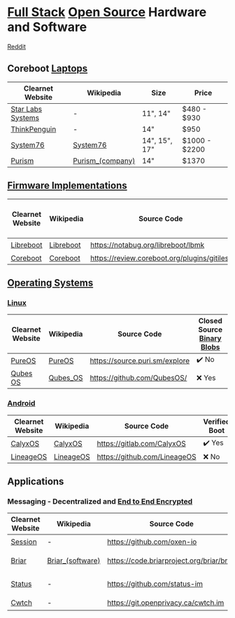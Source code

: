 
# [Full Stack](https://en.wikipedia.org/wiki/Solution_stack) [Open Source](https://en.wikipedia.org/wiki/Open_source) Hardware and Software
[Reddit](https://reddit.com/r/FullStackOpenSource/)
## Coreboot [Laptops](https://wikipedia.org/wiki/Laptop)
| Clearnet Website | Wikipedia | Size | Price |
| - | - | - | - |
| [Star Labs Systems](https://us.starlabs.systems/) | - | 11", 14" | $480 - $930 |
| [ThinkPenguin](https://www.thinkpenguin.com/) | - | 14" | $950 |
| [System76](https://system76.com/) | [System76](https://wikipedia.org/wiki/System76) | 14", 15", 17" | $1000 - $2200 |
| [Purism](https://puri.sm/) | [Purism_(company)](https://wikipedia.org/wiki/Purism_(company)) | 14" | $1370 |
## [Firmware Implementations](https://wikipedia.org/wiki/Firmware)
| Clearnet Website | Wikipedia | Source Code | Closed Source [Binary Blobs](https://wikipedia.org/wiki/Binary_blob) |
| - | - | - | - |
| [Libreboot](https://libreboot.org/) | [Libreboot](https://wikipedia.org/wiki/Libreboot) | https://notabug.org/libreboot/lbmk | :heavy_check_mark: No |
| [Coreboot](https://coreboot.org/) | [Coreboot](https://wikipedia.org/wiki/Coreboot) | https://review.coreboot.org/plugins/gitiles/ | :x: Yes  |
## [Operating Systems](https://wikipedia.org/wiki/Operating_system)
### [Linux](https://wikipedia.org/wiki/Linux)
| Clearnet Website | Wikipedia | Source Code | Closed Source [Binary Blobs](https://wikipedia.org/wiki/Binary_blob) |
| - | - | - | - |
| [PureOS](https://pureos.net/) | [PureOS](https://wikipedia.org/wiki/PureOS) | https://source.puri.sm/explore | :heavy_check_mark: No |
| [Qubes OS](https://qubes-os.org/) | [Qubes_OS](https://wikipedia.org/wiki/Qubes_OS) | https://github.com/QubesOS/ | :x: Yes |
### [Android](https://wikipedia.org/wiki/Android_(operating_system))
| Clearnet Website | Wikipedia | Source Code | Verified Boot |
| - | - | - | - |
| [CalyxOS](https://calyxos.org/) | [CalyxOS](https://wikipedia.org/wiki/CalyxOS) | https://gitlab.com/CalyxOS | :heavy_check_mark: Yes |
| [LineageOS](https://www.lineageos.org/) | [LineageOS](https://wikipedia.org/wiki/LineageOS) | https://github.com/LineageOS | :x: No
## Applications
### Messaging - Decentralized and [End to End Encrypted](https://en.wikipedia.org/wiki/End-to-end_encryption)
| Clearnet Website | Wikipedia | Source Code | Cryptography | Protocol | Network | Linux | Android | F-Droid | Offline Cache |
| - | - | - | - | - | - | - | - | - | - |
| [Session](https://getsession.org/) | - | https://github.com/oxen-io | [Libsodium](https://github.com/jedisct1/libsodium) | [Session](https://getsession.org/blog/session-protocol-technical-information)| [Oxen](https://oxen.io/) | AppImage | :heavy_check_mark: Yes | [Yes](https://fdroid.getsession.org/) |
| [Briar](https://briarproject.org/) | [Briar_(software)](https://en.wikipedia.org/wiki/Briar_(software)) | https://code.briarproject.org/briar/briar | | | WiFi\BT\Tor | | :heavy_check_mark: Yes | :heavy_check_mark: [Yes](https://f-droid.org/en/packages/org.briarproject.briar.android/) |
| [Status](https://status.im/) | - | https://github.com/status-im | | Waku | | | :heavy_check_mark: Yes | :heavy_check_mark: [Yes](https://f-droid.org/packages/im.status.ethereum/) | 30 Days |
| [Cwtch](https://cwtch.im/) | - | https://git.openprivacy.ca/cwtch.im | | | [Tor](https://wikipedia.org/wiki/Tor_(network)) | | :heavy_check_mark: Yes | :x: No |

